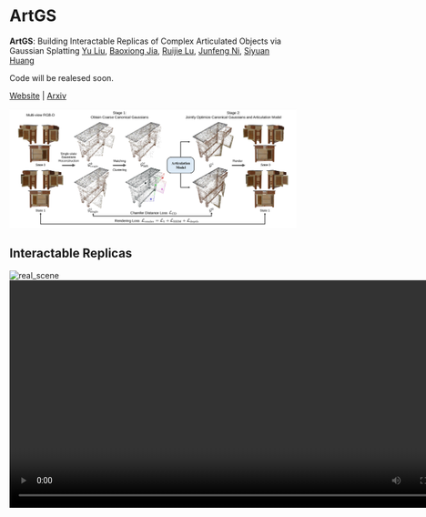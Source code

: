 # ArtGS

**ArtGS**: Building Interactable Replicas of Complex Articulated Objects via Gaussian Splatting
[Yu Liu](https://yuliu-ly.github.io), [Baoxiong Jia](https://buzz-beater.github.io), [Ruijie Lu](https://github.com/Jason-aplp), [Junfeng Ni](https://dali-jack.github.io/Junfeng-Ni), [Siyuan Huang](https://siyuanhuang.com)

Code will be realesed soon.

[Website](https://articulate-gs.github.io/) | [Arxiv]() 

![overview](assets/images/method.png)

## Interactable Replicas
![real_scene](assets/images/real_scene.png)
<video width="800" controls>
  <source src="assets/videos/isaac.mp4" type="video/mp4">
</video>

